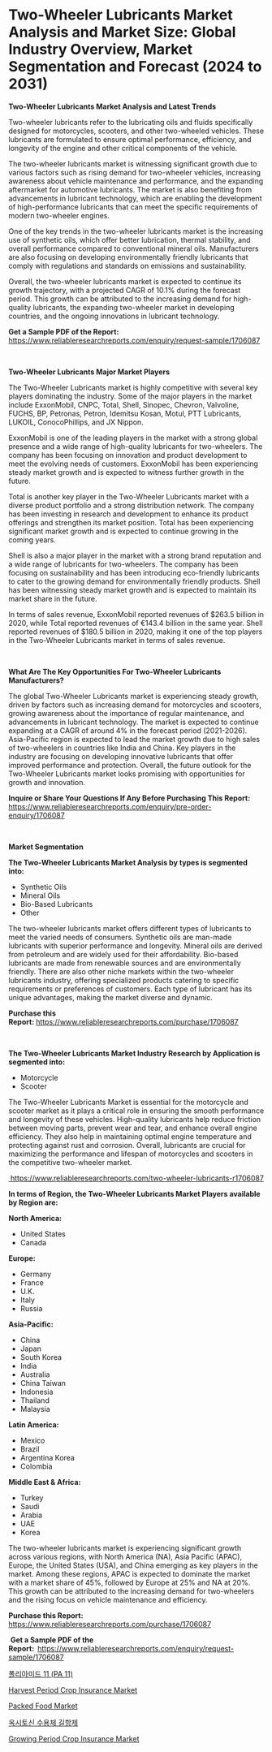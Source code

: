 <p><h1>Two-Wheeler Lubricants Market Analysis and Market Size: Global Industry Overview, Market Segmentation and Forecast (2024 to 2031)</h1></p><p><strong>Two-Wheeler Lubricants Market Analysis and Latest Trends</strong></p>
<p><p>Two-wheeler lubricants refer to the lubricating oils and fluids specifically designed for motorcycles, scooters, and other two-wheeled vehicles. These lubricants are formulated to ensure optimal performance, efficiency, and longevity of the engine and other critical components of the vehicle.</p><p>The two-wheeler lubricants market is witnessing significant growth due to various factors such as rising demand for two-wheeler vehicles, increasing awareness about vehicle maintenance and performance, and the expanding aftermarket for automotive lubricants. The market is also benefiting from advancements in lubricant technology, which are enabling the development of high-performance lubricants that can meet the specific requirements of modern two-wheeler engines.</p><p>One of the key trends in the two-wheeler lubricants market is the increasing use of synthetic oils, which offer better lubrication, thermal stability, and overall performance compared to conventional mineral oils. Manufacturers are also focusing on developing environmentally friendly lubricants that comply with regulations and standards on emissions and sustainability.</p><p>Overall, the two-wheeler lubricants market is expected to continue its growth trajectory, with a projected CAGR of 10.1% during the forecast period. This growth can be attributed to the increasing demand for high-quality lubricants, the expanding two-wheeler market in developing countries, and the ongoing innovations in lubricant technology.</p></p>
<p><strong>Get a Sample PDF of the Report:&nbsp;</strong> <a href="https://www.reliableresearchreports.com/enquiry/request-sample/1706087">https://www.reliableresearchreports.com/enquiry/request-sample/1706087</a></p>
<p>&nbsp;</p>
<p><strong>Two-Wheeler Lubricants Major Market Players</strong></p>
<p><p>The Two-Wheeler Lubricants market is highly competitive with several key players dominating the industry. Some of the major players in the market include ExxonMobil, CNPC, Total, Shell, Sinopec, Chevron, Valvoline, FUCHS, BP, Petronas, Petron, Idemitsu Kosan, Motul, PTT Lubricants, LUKOIL, ConocoPhillips, and JX Nippon.</p><p>ExxonMobil is one of the leading players in the market with a strong global presence and a wide range of high-quality lubricants for two-wheelers. The company has been focusing on innovation and product development to meet the evolving needs of customers. ExxonMobil has been experiencing steady market growth and is expected to witness further growth in the future.</p><p>Total is another key player in the Two-Wheeler Lubricants market with a diverse product portfolio and a strong distribution network. The company has been investing in research and development to enhance its product offerings and strengthen its market position. Total has been experiencing significant market growth and is expected to continue growing in the coming years.</p><p>Shell is also a major player in the market with a strong brand reputation and a wide range of lubricants for two-wheelers. The company has been focusing on sustainability and has been introducing eco-friendly lubricants to cater to the growing demand for environmentally friendly products. Shell has been witnessing steady market growth and is expected to maintain its market share in the future.</p><p>In terms of sales revenue, ExxonMobil reported revenues of $263.5 billion in 2020, while Total reported revenues of €143.4 billion in the same year. Shell reported revenues of $180.5 billion in 2020, making it one of the top players in the Two-Wheeler Lubricants market in terms of sales revenue.</p></p>
<p>&nbsp;</p>
<p><strong>What Are The Key Opportunities For Two-Wheeler Lubricants Manufacturers?</strong></p>
<p><p>The global Two-Wheeler Lubricants market is experiencing steady growth, driven by factors such as increasing demand for motorcycles and scooters, growing awareness about the importance of regular maintenance, and advancements in lubricant technology. The market is expected to continue expanding at a CAGR of around 4% in the forecast period (2021-2026). Asia-Pacific region is expected to lead the market growth due to high sales of two-wheelers in countries like India and China. Key players in the industry are focusing on developing innovative lubricants that offer improved performance and protection. Overall, the future outlook for the Two-Wheeler Lubricants market looks promising with opportunities for growth and innovation.</p></p>
<p><strong>Inquire or Share Your Questions If Any Before Purchasing This Report:</strong> <a href="https://www.reliableresearchreports.com/enquiry/pre-order-enquiry/1706087">https://www.reliableresearchreports.com/enquiry/pre-order-enquiry/1706087</a></p>
<p>&nbsp;</p>
<p><strong>Market Segmentation</strong></p>
<p><strong>The Two-Wheeler Lubricants Market Analysis by types is segmented into:</strong></p>
<p><ul><li>Synthetic Oils</li><li>Mineral Oils</li><li>Bio-Based Lubricants</li><li>Other</li></ul></p>
<p><p>The two-wheeler lubricants market offers different types of lubricants to meet the varied needs of consumers. Synthetic oils are man-made lubricants with superior performance and longevity. Mineral oils are derived from petroleum and are widely used for their affordability. Bio-based lubricants are made from renewable sources and are environmentally friendly. There are also other niche markets within the two-wheeler lubricants industry, offering specialized products catering to specific requirements or preferences of customers. Each type of lubricant has its unique advantages, making the market diverse and dynamic.</p></p>
<p><strong>Purchase this Report:&nbsp;</strong><a href="https://www.reliableresearchreports.com/purchase/1706087">https://www.reliableresearchreports.com/purchase/1706087</a></p>
<p>&nbsp;</p>
<p><strong>The Two-Wheeler Lubricants Market Industry Research by Application is segmented into:</strong></p>
<p><ul><li>Motorcycle</li><li>Scooter</li></ul></p>
<p><p>The Two-Wheeler Lubricants Market is essential for the motorcycle and scooter market as it plays a critical role in ensuring the smooth performance and longevity of these vehicles. High-quality lubricants help reduce friction between moving parts, prevent wear and tear, and enhance overall engine efficiency. They also help in maintaining optimal engine temperature and protecting against rust and corrosion. Overall, lubricants are crucial for maximizing the performance and lifespan of motorcycles and scooters in the competitive  two-wheeler market.</p></p>
<p><a href="https://www.reliableresearchreports.com/two-wheeler-lubricants-r1706087">&nbsp;https://www.reliableresearchreports.com/two-wheeler-lubricants-r1706087</a></p>
<p><strong>In terms of Region, the Two-Wheeler Lubricants Market Players available by Region are:</strong></p>
<p>
    <p> <strong> North America: </strong>
        <ul>
            <li>United States</li>
            <li>Canada</li>
        </ul>
        </p> 
    <p> <strong> Europe: </strong>
        <ul>
            <li>Germany</li>
            <li>France</li>
            <li>U.K.</li>
            <li>Italy</li>
            <li>Russia</li>
        </ul>
        </p> 
    <p> <strong> Asia-Pacific: </strong>
        <ul>
            <li>China</li>
            <li>Japan</li>
            <li>South Korea</li>
            <li>India</li>
            <li>Australia</li>
            <li>China Taiwan</li>
            <li>Indonesia</li>
            <li>Thailand</li>
            <li>Malaysia</li>
        </ul>
        </p> 
    <p> <strong> Latin America: </strong>
        <ul>
            <li>Mexico</li>
            <li>Brazil</li>
            <li>Argentina Korea</li>
            <li>Colombia</li>
        </ul>
        </p> 
    <p> <strong> Middle East & Africa: </strong>
        <ul>
            <li>Turkey</li>
            <li>Saudi</li>
            <li>Arabia</li>
            <li>UAE</li>
            <li>Korea</li>
        </ul>
    </p>
    </p>
<p><p>The two-wheeler lubricants market is experiencing significant growth across various regions, with North America (NA), Asia Pacific (APAC), Europe, the United States (USA), and China emerging as key players in the market. Among these regions, APAC is expected to dominate the market with a market share of 45%, followed by Europe at 25% and NA at 20%. This growth can be attributed to the increasing demand for two-wheelers and the rising focus on vehicle maintenance and efficiency.</p></p>
<p><strong>Purchase this Report: </strong><a href="https://www.reliableresearchreports.com/purchase/1706087">https://www.reliableresearchreports.com/purchase/1706087</a></p>
<p>&nbsp;<strong>Get a Sample PDF of the Report:&nbsp;&nbsp;</strong><a href="https://www.reliableresearchreports.com/enquiry/request-sample/1706087">https://www.reliableresearchreports.com/enquiry/request-sample/1706087</a></p>
<p><strong></strong></p>
<p><p><a href="https://github.com/anton65482023/Market-Research-Report-List-1/blob/main/4526739109818.md">폴리아미드 11 (PA 11)</a></p><p><a href="https://github.com/edytherolanlouisejk1miz0wig/Market-Research-Report-List-2/blob/main/harvest-period-crop-insurance-market.md">Harvest Period Crop Insurance Market</a></p><p><a href="https://issuu.com/reportprime-2/docs/packed-food-market-size-2030.pptx">Packed Food Market</a></p><p><a href="https://github.com/Hubertstyenger6685/Market-Research-Report-List-2/blob/main/9257535109817.md">옥시토신 수용체 길항제</a></p><p><a href="https://github.com/gracielawharr/Market-Research-Report-List-1/blob/main/growing-period-crop-insurance-market.md">Growing Period Crop Insurance Market</a></p></p>